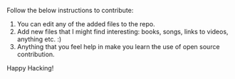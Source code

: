 Follow the below instructions to contribute:
1. You can edit any of the added files to the repo.
2. Add new files that I might find interesting: books, songs, links to videos, anything etc. :)
3. Anything that you feel help in make you learn the use of open source contribution.

Happy Hacking!
